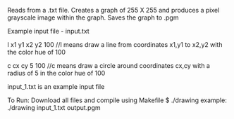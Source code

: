 Reads from a .txt file.  Creates a graph of 255 X 255 and produces a pixel grayscale image within the graph.  Saves the graph to .pgm

Example input file - input.txt

l x1 y1 x2 y2 100 //l means draw a line from coordinates x1,y1 to x2,y2 with the color hue of 100

c cx cy 5 100 //c means draw a circle around coordinates cx,cy with a radius of 5 in the color hue of 100

input_1.txt is an example input file

To Run:
  Download all files and compile using Makefile
  $ ./drawing <name of txt file> <name of picture file>
  example: ./drawing input_1.txt output.pgm
